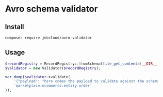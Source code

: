 # Avro schema validator

## Install

```
composer require jobcloud/avro-validator
```

## Usage

```php
$recordRegistry = RecordRegistry::fromSchema(file_get_contents(__DIR__ . '/schema.json'));
$validator = new Validator($recordRegistry);

var_dump($validator->validate(
    '{"payload": "here comes the payload to validate against the schema"}}',
    'marketplace.ecommerce.entity.order'
));
```
